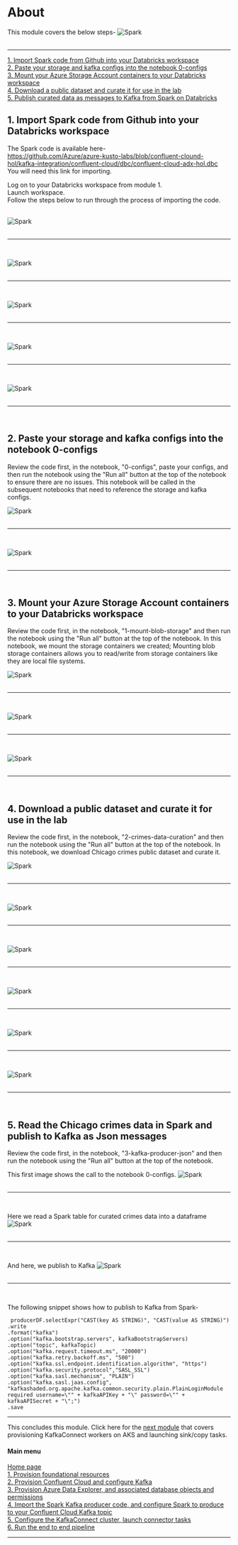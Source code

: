 # About

This module covers the below steps-
![Spark](images/Spark.png)
<br>
<br>
<hr>


[1.  Import Spark code from Github into your Databricks workspace](4-configure-spark.md#1--import-spark-code-from-github-into-your-databricks-workspace)<br>
[2.  Paste your storage and kafka configs into the notebook 0-configs](4-configure-spark.md#2--paste-your-storage-and-kafka-configs-into-the-notebook-0-configs)<br>
[3.  Mount your Azure Storage Account containers to your Databricks workspace](4-configure-spark.md#3--mount-your-azure-storage-account-containers-to-your-databricks-workspace)<br>
[4.  Download a public dataset and curate it for use in the lab](4-configure-spark.md#4--download-a-public-dataset-and-curate-it-for-use-in-the-lab)<br>
[5.  Publish curated data as messages to Kafka from Spark on Databricks](4-configure-spark.md#5--read-the-chicago-crimes-data-in-spark-and-publish-to-kafka-as-json-messages)<br>

## 1.  Import Spark code from Github into your Databricks workspace

The Spark code is available here-<br>
https://github.com/Azure/azure-kusto-labs/blob/confluent-clound-hol/kafka-integration/confluent-cloud/dbc/confluent-cloud-adx-hol.dbc
<br>You will need this link for importing.<br>


Log on to your Databricks workspace from module 1.  <br>
Launch workspace.  <br>
Follow the steps below to run through the process of importing the code.<br><br>




![Spark](images/04-import-01.png)
<br>
<br>
<hr>
<br>

![Spark](images/04-import-02.png)
<br>
<br>
<hr>
<br>

![Spark](images/04-import-03.png)
<br>
<br>
<hr>
<br>

![Spark](images/04-import-04.png)
<br>
<br>
<hr>
<br>

![Spark](images/04-import-05.png)
<br>
<br>
<hr>
<br>

## 2.  Paste your storage and kafka configs into the notebook 0-configs
Review the code first, in the notebook, "0-configs", paste your configs, and then run the notebook using the "Run all" button at the top of the notebook to ensure there are no issues.  This notebook will be called in the subsequent notebooks that need to reference the storage and kafka configs.

![Spark](images/04-configs-01.png)
<br>
<br>
<hr>
<br>

![Spark](images/04-configs-02.png)
<br>
<br>
<hr>
<br>


## 3.  Mount your Azure Storage Account containers to your Databricks workspace
Review the code first, in the notebook, "1-mount-blob-storage" and then run the notebook using the "Run all" button at the top of the notebook.  In this notebook, we mount the storage containers we created; Mounting blob storage containers allows you to read/write from storage containers like they are local file systems.<br>

![Spark](images/04-mount-01.png)
<br>
<br>
<hr>
<br>

![Spark](images/04-mount-02.png)
<br>
<br>
<hr>
<br>

![Spark](images/04-mount-03.png)
<br>
<br>
<hr>
<br>

## 4.  Download a public dataset and curate it for use in the lab
Review the code first, in the notebook, "2-crimes-data-curation" and then run the notebook using the "Run all" button at the top of the notebook.  In this notebook, we download Chicago crimes public dataset and curate it. 

![Spark](images/04-curate-01.png)
<br>
<br>
<hr>
<br>

![Spark](images/04-curate-02.png)
<br>
<br>
<hr>
<br>

![Spark](images/04-curate-03.png)
<br>
<br>
<hr>
<br>

![Spark](images/04-curate-04.png)
<br>
<br>
<hr>
<br>

![Spark](images/04-curate-05.png)
<br>
<br>
<hr>
<br>

![Spark](images/04-curate-06.png)
<br>
<br>
<hr>
<br>



## 5.  Read the Chicago crimes data in Spark and publish to Kafka as Json messages
Review the code first, in the notebook, "3-kafka-producer-json" and then run the notebook using the "Run all" button at the top of the notebook.<br>

This first image shows the call to the notebook 0-configs.
![Spark](images/04-producer-01.png)
<br>
<br>
<hr>
<br>

Here we read a Spark table for curated crimes data into a dataframe
![Spark](images/04-producer-02.png)
<br>
<br>
<hr>
<br>

And here, we publish to Kafka
![Spark](images/04-producer-03.png)
<br>
<br>
<hr>
<br>


The following snippet shows how to publish to Kafka from Spark-
```
 producerDF.selectExpr("CAST(key AS STRING)", "CAST(value AS STRING)")
.write
.format("kafka")
.option("kafka.bootstrap.servers", kafkaBootstrapServers)
.option("topic", kafkaTopic)
.option("kafka.request.timeout.ms", "20000")
.option("kafka.retry.backoff.ms", "500")
.option("kafka.ssl.endpoint.identification.algorithm", "https")
.option("kafka.security.protocol","SASL_SSL") 
.option("kafka.sasl.mechanism", "PLAIN") 
.option("kafka.sasl.jaas.config", "kafkashaded.org.apache.kafka.common.security.plain.PlainLoginModule required username=\"" + kafkaAPIKey + "\" password=\"" + kafkaAPISecret + "\";")
.save
```

<hr>

This concludes this module.  Click here for the [next module](5-configure-connector-cluster.md) that covers provisioning KafkaConnect workers on AKS and launching sink/copy tasks.


#### Main menu
[Home page](README.md)<br>
[1. Provision foundational resources](1-foundational-resources.md)<br>
[2. Provision Confluent Cloud and configure Kafka](2-confluent-cloud.md)<br>
[3. Provision Azure Data Explorer, and associated database objects and permissions](3-adx.md)<br>
[4. Import the Spark Kafka producer code, and configure Spark to produce to your Confluent Cloud Kafka topic](4-configure-spark.md)<br>
[5. Configure the KafkaConnect cluster, launch connector tasks](5-configure-connector-cluster.md)<br>
[6. Run the end to end pipeline](6-run-e2e.md)<br>
<hr>

